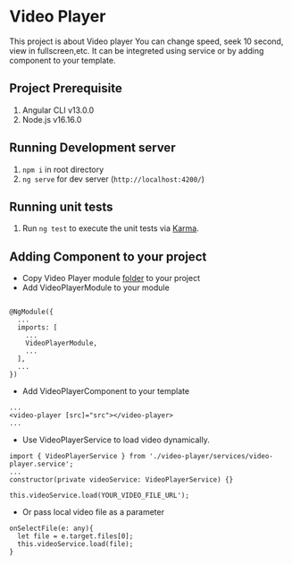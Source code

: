 # Video Player

This project is about Video player
You can change speed, seek 10 second, view in fullscreen,etc.
It can be integreted using service or by adding component to your template.

## Project Prerequisite

1. Angular CLI v13.0.0
2. Node.js v16.16.0

## Running Development server

1. `npm i` in root directory
2. `ng serve` for dev server (`http://localhost:4200/`)

## Running unit tests

1. Run `ng test` to execute the unit tests via [Karma](https://karma-runner.github.io).

## Adding Component to your project

- Copy Video Player module [folder](https://github.com/Deep1218/reusable/tree/video-player/src/app) to your project
- Add VideoPlayerModule to your module

```

@NgModule({
  ...
  imports: [
    ...
    VideoPlayerModule,
    ...
  ],
  ...
})
```

- Add VideoPlayerComponent to your template

```
...
<video-player [src]="src"></video-player>
...
```

- Use VideoPlayerService to load video dynamically.

```
import { VideoPlayerService } from './video-player/services/video-player.service';
...
constructor(private videoService: VideoPlayerService) {}

this.videoService.load(YOUR_VIDEO_FILE_URL');
```

- Or pass local video file as a parameter

```
onSelectFile(e: any){
  let file = e.target.files[0];
  this.videoService.load(file);
}
```
